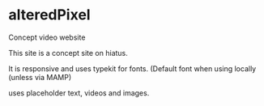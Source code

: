 alteredPixel
============

Concept video website

This site is a concept site on hiatus. 

It is responsive and uses typekit for fonts. (Default font when using locally (unless via MAMP)

uses placeholder text, videos and images.
